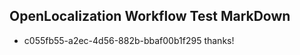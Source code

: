 ## OpenLocalization Workflow Test MarkDown
* c055fb55-a2ec-4d56-882b-bbaf00b1f295 
thanks!<!--HONumber=Mar16_HO3-->
